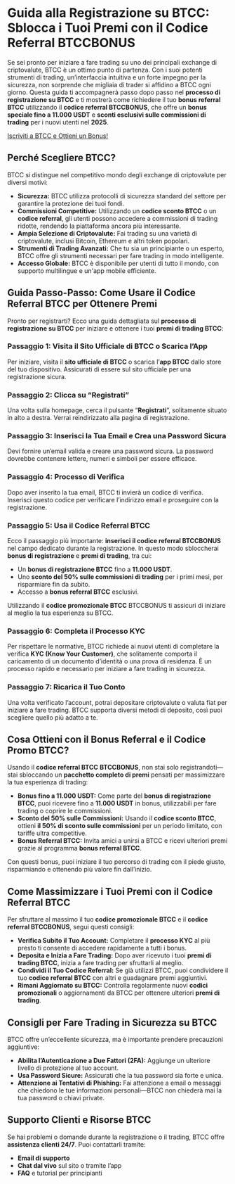 <h1>Guida alla Registrazione su BTCC: Sblocca i Tuoi Premi con il Codice Referral BTCCBONUS</h1>
</header>

<section>
    <p>Se sei pronto per iniziare a fare trading su uno dei principali exchange di criptovalute, BTCC è un ottimo punto di partenza. Con i suoi potenti strumenti di trading, un’interfaccia intuitiva e un forte impegno per la sicurezza, non sorprende che migliaia di trader si affidino a BTCC ogni giorno. Questa guida ti accompagnerà passo dopo passo nel <strong>processo di registrazione su BTCC</strong> e ti mostrerà come richiedere il tuo <strong>bonus referral BTCC</strong> utilizzando il <strong>codice referral BTCCBONUS</strong>, che offre un <strong>bonus speciale fino a 11.000 USDT</strong> e <strong>sconti esclusivi sulle commissioni di trading</strong> per i nuovi utenti nel <strong>2025</strong>.</p>
</section>
<a href="https://partner.btcc.com/us/c/BTCCBONUS/9303" target="_blank">Iscriviti a BTCC e Ottieni un Bonus!</a>

<section>
    <h2>Perché Scegliere BTCC?</h2>
    <p>BTCC si distingue nel competitivo mondo degli exchange di criptovalute per diversi motivi:</p>
    <ul>
        <li><strong>Sicurezza:</strong> BTCC utilizza protocolli di sicurezza standard del settore per garantire la protezione dei tuoi fondi.</li>
        <li><strong>Commissioni Competitive:</strong> Utilizzando un <strong>codice sconto BTCC</strong> o un <strong>codice referral</strong>, gli utenti possono accedere a commissioni di trading ridotte, rendendo la piattaforma ancora più interessante.</li>
        <li><strong>Ampia Selezione di Criptovalute:</strong> Fai trading su una varietà di criptovalute, inclusi Bitcoin, Ethereum e altri token popolari.</li>
        <li><strong>Strumenti di Trading Avanzati:</strong> Che tu sia un principiante o un esperto, BTCC offre gli strumenti necessari per fare trading in modo intelligente.</li>
        <li><strong>Accesso Globale:</strong> BTCC è disponibile per utenti di tutto il mondo, con supporto multilingue e un'app mobile efficiente.</li>
    </ul>
</section>

<section>
    <h2>Guida Passo-Passo: Come Usare il Codice Referral BTCC per Ottenere Premi</h2>
    <p>Pronto per registrarti? Ecco una guida dettagliata sul <strong>processo di registrazione su BTCC</strong> per iniziare e ottenere i tuoi <strong>premi di trading BTCC</strong>:</p>

  <h3>Passaggio 1: Visita il Sito Ufficiale di BTCC o Scarica l’App</h3>
    <p>Per iniziare, visita il <strong>sito ufficiale di BTCC</strong> o scarica l’<strong>app BTCC</strong> dallo store del tuo dispositivo. Assicurati di essere sul sito ufficiale per una registrazione sicura.</p>

  <h3>Passaggio 2: Clicca su “Registrati”</h3>
    <p>Una volta sulla homepage, cerca il pulsante “<strong>Registrati</strong>”, solitamente situato in alto a destra. Verrai reindirizzato alla pagina di registrazione.</p>

  <h3>Passaggio 3: Inserisci la Tua Email e Crea una Password Sicura</h3>
    <p>Devi fornire un’email valida e creare una password sicura. La password dovrebbe contenere lettere, numeri e simboli per essere efficace.</p>

  <h3>Passaggio 4: Processo di Verifica</h3>
    <p>Dopo aver inserito la tua email, BTCC ti invierà un codice di verifica. Inserisci questo codice per verificare l’indirizzo email e proseguire con la registrazione.</p>

  <h3>Passaggio 5: Usa il Codice Referral BTCC</h3>
    <p>Ecco il passaggio più importante: <strong>inserisci il codice referral BTCCBONUS</strong> nel campo dedicato durante la registrazione. In questo modo sbloccherai <strong>bonus di registrazione</strong> e <strong>premi di trading</strong>, tra cui:</p>
    <ul>
        <li>Un <strong>bonus di registrazione BTCC</strong> fino a <strong>11.000 USDT</strong>.</li>
        <li>Uno <strong>sconto del 50% sulle commissioni di trading</strong> per i primi mesi, per risparmiare fin da subito.</li>
        <li>Accesso a <strong>bonus referral BTCC</strong> esclusivi.</li>
    </ul>
    <p>Utilizzando il <strong>codice promozionale BTCC</strong> BTCCBONUS ti assicuri di iniziare al meglio la tua esperienza su BTCC.</p>

  <h3>Passaggio 6: Completa il Processo KYC</h3>
    <p>Per rispettare le normative, BTCC richiede ai nuovi utenti di completare la verifica <strong>KYC (Know Your Customer)</strong>, che solitamente comporta il caricamento di un documento d’identità o una prova di residenza. È un processo rapido e necessario per iniziare a fare trading in sicurezza.</p>

  <h3>Passaggio 7: Ricarica il Tuo Conto</h3>
    <p>Una volta verificato l’account, potrai depositare criptovalute o valuta fiat per iniziare a fare trading. BTCC supporta diversi metodi di deposito, così puoi scegliere quello più adatto a te.</p>
</section>

<section>
    <h2>Cosa Ottieni con il Bonus Referral e il Codice Promo BTCC?</h2>
    <p>Usando il <strong>codice referral BTCC</strong> <strong>BTCCBONUS</strong>, non stai solo registrandoti—stai sbloccando un <strong>pacchetto completo di premi</strong> pensati per massimizzare la tua esperienza di trading:</p>
    <ul>
        <li><strong>Bonus fino a 11.000 USDT:</strong> Come parte del <strong>bonus di registrazione BTCC</strong>, puoi ricevere fino a <strong>11.000 USDT</strong> in bonus, utilizzabili per fare trading o coprire le commissioni.</li>
        <li><strong>Sconto del 50% sulle Commissioni:</strong> Usando il <strong>codice sconto BTCC</strong>, ottieni <strong>il 50% di sconto sulle commissioni</strong> per un periodo limitato, con tariffe ultra competitive.</li>
        <li><strong>Bonus Referral BTCC:</strong> Invita amici a unirsi a BTCC e ricevi ulteriori premi grazie al programma <strong>bonus referral BTCC</strong>.</li>
    </ul>
    <p>Con questi bonus, puoi iniziare il tuo percorso di trading con il piede giusto, risparmiando e ottenendo più valore fin dall’inizio.</p>
</section>

<section>
    <h2>Come Massimizzare i Tuoi Premi con il Codice Referral BTCC</h2>
    <p>Per sfruttare al massimo il tuo <strong>codice promozionale BTCC</strong> e il <strong>codice referral BTCCBONUS</strong>, segui questi consigli:</p>
    <ul>
        <li><strong>Verifica Subito il Tuo Account:</strong> Completare il <strong>processo KYC</strong> al più presto ti consente di accedere rapidamente a tutti i bonus.</li>
        <li><strong>Deposita e Inizia a Fare Trading:</strong> Dopo aver ricevuto i tuoi <strong>premi di trading BTCC</strong>, inizia a fare trading per sfruttarli al meglio.</li>
        <li><strong>Condividi il Tuo Codice Referral:</strong> Se già utilizzi BTCC, puoi condividere il tuo <strong>codice referral BTCC</strong> con altri e guadagnare premi aggiuntivi.</li>
        <li><strong>Rimani Aggiornato su BTCC:</strong> Controlla regolarmente nuovi <strong>codici promozionali</strong> o aggiornamenti da BTCC per ottenere ulteriori <strong>premi di trading</strong>.</li>
    </ul>
</section>

<section>
    <h2>Consigli per Fare Trading in Sicurezza su BTCC</h2>
    <p>BTCC offre un’eccellente sicurezza, ma è importante prendere precauzioni aggiuntive:</p>
    <ul>
        <li><strong>Abilita l’Autenticazione a Due Fattori (2FA):</strong> Aggiunge un ulteriore livello di protezione al tuo account.</li>
        <li><strong>Usa Password Sicure:</strong> Assicurati che la tua password sia forte e unica.</li>
        <li><strong>Attenzione ai Tentativi di Phishing:</strong> Fai attenzione a email o messaggi che chiedono le tue informazioni personali—BTCC non chiederà mai la tua password o chiavi private.</li>
    </ul>
</section>

<section>
    <h2>Supporto Clienti e Risorse BTCC</h2>
    <p>Se hai problemi o domande durante la registrazione o il trading, BTCC offre <strong>assistenza clienti 24/7</strong>. Puoi contattarli tramite:</p>
    <ul>
        <li><strong>Email di supporto</strong></li>
        <li><strong>Chat dal vivo</strong> sul sito o tramite l’app</li>
        <li><strong>FAQ</strong> e tutorial per principianti</li>
